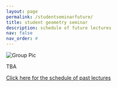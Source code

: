 ```yaml
---
layout: page
permalink: /studentseminarfuture/
title: student geometry seminar
description: schedule of future lectures
nav: false
nav_order: #
---
```


![Group Pic](https://geometryvcu.github.io/assets/img/IMG_0890.jpeg)

TBA

<a href='/studentseminarpast/'>Click here for the schedule of past lectures</a>
